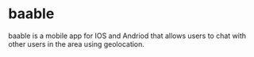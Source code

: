 # baable

baable is a mobile app for IOS and Andriod that allows users to chat with other users in the area using geolocation.
